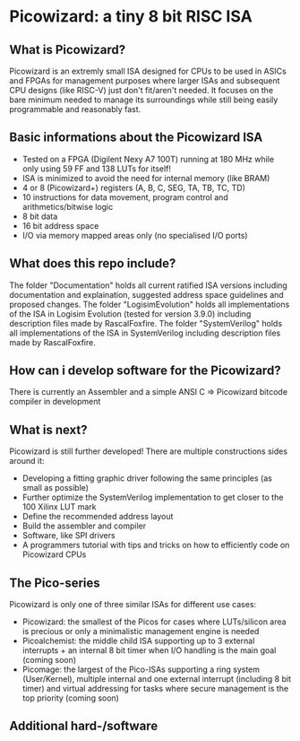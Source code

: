 # Picowizard: a tiny 8 bit RISC ISA
## What is Picowizard?
Picowizard is an extremly small ISA designed for CPUs to be used in ASICs and FPGAs for management purposes where larger ISAs and subsequent CPU designs (like RISC-V) just don't fit/aren't needed. It focuses on the bare minimum needed to manage its surroundings while still being easily programmable and reasonably fast.

## Basic informations about the Picowizard ISA
- Tested on a FPGA (Digilent Nexy A7 100T) running at 180 MHz while only using 59 FF and 138 LUTs for itself!
- ISA is minimized to avoid the need for internal memory (like BRAM)
- 4 or 8 (Picowizard+) registers (A, B, C, SEG, TA, TB, TC, TD)
- 10 instructions for data movement, program control and arithmetics/bitwise logic
- 8 bit data
- 16 bit address space
- I/O via memory mapped areas only (no specialised I/O ports)

## What does this repo include?
The folder "Documentation" holds all current ratified ISA versions including documentation and explaination, suggested address space guidelines and proposed changes.
The folder "LogisimEvolution" holds all implementations of the ISA in Logisim Evolution (tested for version 3.9.0) including description files made by RascalFoxfire.
The folder "SystemVerilog" holds all implementations of the ISA in SystemVerilog including description files made by RascalFoxfire.

## How can i develop software for the Picowizard?
There is currently an Assembler and a simple ANSI C => Picowizard bitcode compiler in development

## What is next?
Picowizard is still further developed! There are multiple constructions sides around it:
- Developing a fitting graphic driver following the same principles (as small as possible)
- Further optimize the SystemVerilog implementation to get closer to the 100 Xilinx LUT mark
- Define the recommended address layout
- Build the assembler and compiler
- Software, like SPI drivers
- A programmers tutorial with tips and tricks on how to efficiently code on Picowizard CPUs

## The Pico-series
Picowizard is only one of three similar ISAs for different use cases:
- Picowizard: the smallest of the Picos for cases where LUTs/silicon area is precious or only a minimalistic management engine is needed
- Picoalchemist: the middle child ISA supporting up to 3 external interrupts + an internal 8 bit timer when I/O handling is the main goal (coming soon)
- Picomage: the largest of the Pico-ISAs supporting a ring system (User/Kernel), multiple internal and one external interrupt (including 8 bit timer) and virtual addressing for tasks where secure management is the top priority (coming soon)

## Additional hard-/software